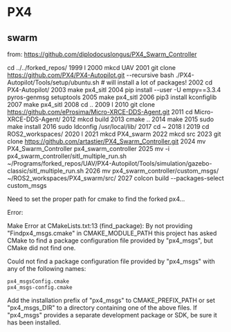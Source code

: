 # PX4 

## swarm 


from: https://github.com/diplodocuslongus/PX4_Swarm_Controller



cd ../../forked_repos/
 1999  l
 2000  mkcd UAV
 2001  git clone https://github.com/PX4/PX4-Autopilot.git --recursive
 bash ./PX4-Autopilot/Tools/setup/ubuntu.sh # will install a lot of packages!
 2002  cd PX4-Autopilot/
 2003  make px4_sitl
 2004  pip install --user -U empy==3.3.4 pyros-genmsg setuptools
 2005  make px4_sitl
 2006  pip3 install kconfiglib
 2007  make px4_sitl
 2008  cd ..
 2009  l
 2010  git clone https://github.com/eProsima/Micro-XRCE-DDS-Agent.git
 2011  cd Micro-XRCE-DDS-Agent/
 2012  mkcd build
 2013  cmake ..
 2014  make
 2015  sudo make install
 2016  sudo ldconfig /usr/local/lib/
 2017  cd ~
 2018  l
 2019  cd ROS2_workspaces/
 2020  l
 2021  mkcd PX4_swarm
 2022  mkcd src
 2023  git clone https://github.com/artastier/PX4_Swarm_Controller.git
 2024  mv PX4_Swarm_Controller px4_swarm_controller
 2025  mv -i px4_swarm_controller/sitl_multiple_run.sh ~/Programs/forked_repos/UAV/PX4-Autopilot/Tools/simulation/gazebo-classic/sitl_multiple_run.sh
 2026  mv px4_swarm_controller/custom_msgs/ ~/ROS2_workspaces/PX4_swarm/src/
 2027  colcon build --packages-select custom_msgs

 Need to set the proper path for cmake to find the forked px4...

 Error:

 Make Error at CMakeLists.txt:13 (find_package):
  By not providing "Findpx4_msgs.cmake" in CMAKE_MODULE_PATH this project has
  asked CMake to find a package configuration file provided by "px4_msgs",
  but CMake did not find one.

  Could not find a package configuration file provided by "px4_msgs" with any
  of the following names:

    px4_msgsConfig.cmake
    px4_msgs-config.cmake

  Add the installation prefix of "px4_msgs" to CMAKE_PREFIX_PATH or set
  "px4_msgs_DIR" to a directory containing one of the above files.  If
  "px4_msgs" provides a separate development package or SDK, be sure it has
  been installed.

